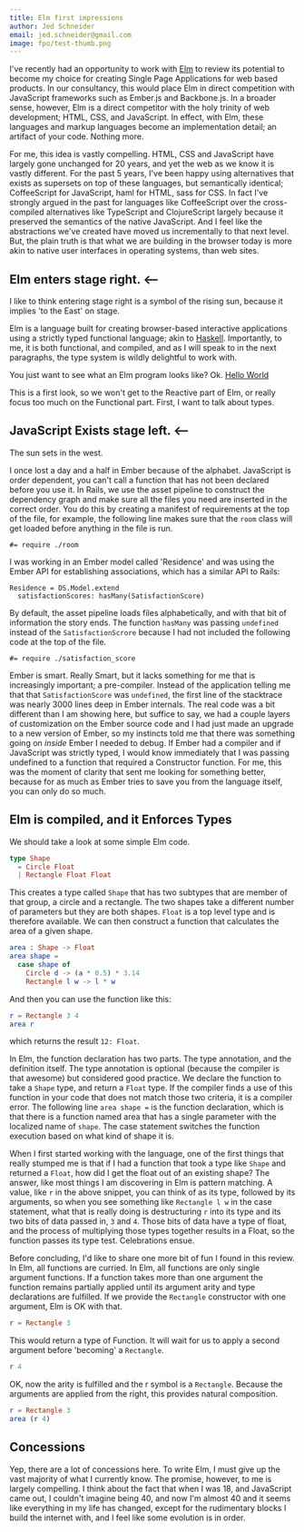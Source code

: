 ```yaml
---
title: Elm first impressions
author: Jed Schneider
email: jed.schneider@gmail.com
image: fpo/test-thumb.png
---
```


I've recently had an opportunity to work with [Elm][1] to review its
potential to become my choice for creating Single Page Applications for
web based products. In our consultancy, this would place Elm in direct
competition with JavaScript frameworks such as Ember.js and Backbone.js.
In a broader sense, however, Elm is a direct competitor with the holy
trinity of web development; HTML, CSS, and JavaScript. In effect, with
Elm, these languages and markup languages become an implementation
detail; an artifact of your code. Nothing more.

For me, this idea is vastly compelling. HTML, CSS and JavaScript have
largely
gone unchanged for 20 years, and yet the web as we know it is vastly
different. For the past 5 years, I've been happy using alternatives that
exists as supersets on top of these languages, but semantically
identical; CoffeeScript for JavaScript, haml for HTML, sass for CSS. In
fact I've strongly argued in the past for languages like CoffeeScript
over the cross-compiled alternatives like TypeScript and ClojureScript
largely because it preserved the semantics of the native JavaScript. And
I feel like the abstractions we've created have moved us incrementally
to that next level. But, the plain truth is that what we are building in
the browser today is more akin to native user interfaces in operating
systems, than web sites. 

## Elm enters stage right. <--

I like to think entering stage right is a symbol of the rising sun,
because it implies 'to the East' on stage.

Elm is a language built for creating browser-based interactive applications using a
strictly typed functional language; akin to [Haskell][2]. Importantly, to me,
it is both functional, and compiled, and as I will speak to in the next
paragraphs, the type system is wildly delightful to work with.

You just want to see what an Elm program looks like? Ok. [Hello
World][3]

This is a first look, so we won't get to the Reactive part of Elm, or
really focus too much on the Functional part. First, I want to talk
about types.

## JavaScript Exists stage left. <--

The sun sets in the west.

I once lost a day and a half in Ember because of the alphabet. JavaScript
is order dependent, you can't call a function that has not been declared
before you use it. In Rails, we use the asset pipeline to construct the
dependency graph and make sure all the files you need are inserted in
the correct order. You do this by creating a manifest of requirements at
the top of the file, for example, the following line makes sure that the 
`room` class will get loaded before anything in the file is run.

```coffescript
#= require ./room
```

 I was working in an Ember model called 'Residence' and was
using the Ember API for establishing associations, which has a similar
API to Rails:

```coffescript
Residence = DS.Model.extend
  satisfactionScores: hasMany(SatisfactionScore)
```

By default, the asset pipeline loads files alphabetically, and with that
bit of information the story ends. The function `hasMany` was passing
`undefined` instead of the `SatisfactionScrore` because I had not
included the following code at the top of the file.

```coffescript
#= require ./satisfaction_score
```

Ember is smart. Really Smart, but it lacks something for me that is increasingly important; a
pre-compiler. Instead of the application telling me that that
`SatisfactionScore` was `undefined`, the first line of the stacktrace was nearly 3000 lines deep
in Ember internals. The real code was a bit different than I am showing
here, but suffice to say, we had a couple layers of customization on the
Ember source code and I had just made an upgrade to a new version of
Ember, so my instincts told me that there was something going on
*inside* Ember I needed to debug. If Ember had a compiler and if
JavaScript was strictly typed, I would know immediately that I was
passing undefined to a function that required a Constructor function.
For me, this was the moment of clarity that sent me looking for
something better, because for as much as Ember tries to save you from
the language itself, you can only do so much.

## Elm is compiled, and it Enforces Types

We should take a look at some simple Elm code.

```elm
type Shape
  = Circle Float
  | Rectangle Float Float
```

This creates a type called `Shape` that has two subtypes that are member
of that group, a circle and a rectangle. The two shapes take a different
number of parameters but they are both shapes. `Float` is a top level
type and is therefore available. We can then construct a function that
calculates the area of a given shape.

```elm
area : Shape -> Float
area shape =
  case shape of
    Circle d -> (a * 0.5) * 3.14
    Rectangle l w -> l * w
```

And then you can use the function like this:

```elm
r = Rectangle 3 4
area r
```

which returns the result `12: Float`.

In Elm, the function declaration has two parts. The type annotation, and
the definition itself. The type annotation is optional (because the
compiler is that awesome) but considered good practice. We declare the
function to take a `Shape` type, and return a `Float` type. If the
compiler finds a use of this function in your code that does not match
those two criteria, it is a compiler error. The following line `area
shape =` is the function declaration, which is that there is a function
named area that has a single parameter with the localized name of `shape`.
The case statement switches the function execution based on what kind of
shape it is.

When I first started working with the language, one of the first things
that really stumped me is that if I had a function that took a type
like `Shape` and returned a `Float`, how did I get the float out of an
existing shape? The answer, like most things I am discovering in Elm is
pattern matching. A value, like `r` in the above snippet, you can think
of as its type, followed by its arguments, so when you see something
like `Rectangle l w` in the case statement, what that is really doing is
destructuring `r` into its type and its two bits of data passed in, `3`
and `4`. Those bits of data have a type of float, and the process of
multiplying those types together results in a Float, so the function
passes its type test. Celebrations ensue. 

Before concluding, I'd like to share one more bit of fun I found in this
review. In Elm, all functions are curried. In Elm, all functions are
only single argument functions. If a function takes more than one
argument the function remains partially applied until its argument arity
and type declarations are fulfilled. If we provide the `Rectangle`
constructor with one argument, Elm is OK with that.

```elm
r = Rectangle 3
```

This would return a type of Function. It will wait for us to apply a
second argument before 'becoming' a `Rectangle`.

```elm
r 4
```

OK, now the arity is fulfilled and the r symbol is a `Rectangle`.
Because the arguments are applied from the right, this provides natural
composition.

```elm
r = Rectangle 3
area (r 4)
```

## Concessions

Yep, there are a lot of concessions here. To write Elm, I must give up
the vast majority of what I currently know. The promise, however, to me
is largely compelling. I think about the fact that when I was 18, and
JavaScript came out, I couldn't imagine being 40, and now I'm almost 40
and it seems like everything in my life has changed, except for the
rudimentary blocks I build the internet with, and I feel like some
evolution is in order.

[1]: http://elm-lang.org
[2]: https://www.haskell.org
[3]: http://elm-lang.org/edit/examples/Elements/HelloWorld.elm
